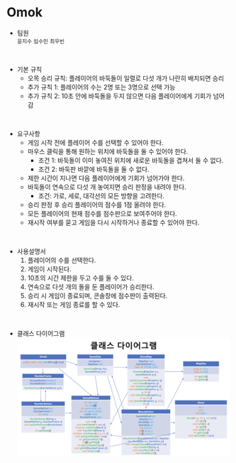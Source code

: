 # Omok
- 팀원 <br>
`윤지수` `임수민` `최우빈`
<br>

- 기본 규칙 <br>
  - 오목 승리 규칙: 플레이어의 바둑돌이 일렬로 다섯 개가 나란히 배치되면 승리
  - 추가 규칙 1: 플레이어의 수는 2명 또는 3명으로 선택 가능
  - 추가 규칙 2: 10초 안에 바둑돌을 두지 않으면 다음 플레이어에게 기회가 넘어감
<br>

- 요구사항 <br>
  - 게임 시작 전에 플레이어 수를 선택할 수 있어야 한다.
  - 마우스 클릭을 통해 원하는 위치에 바둑돌을 둘 수 있어야 한다.
    - 조건 1: 바둑돌이 이미 놓여진 위치에 새로운 바둑돌을 겹쳐서 둘 수 없다.
    - 조건 2: 바둑판 바깥에 바둑돌을 둘 수 없다.
  - 제한 시간이 지나면 다음 플레이어에게 기회가 넘어가야 한다.
  - 바둑돌이 연속으로 다섯 개 놓여지면 승리 판정을 내려야 한다.
    - 조건: 가로, 세로, 대각선의 모든 방향을 고려한다.
  - 승리 판정 후 승리 플레이어의 점수를 1점 올려야 한다.
  - 모든 플레이어의 현재 점수를 점수판으로 보여주어야 한다.
  - 재시작 여부를 묻고 게임을 다시 시작하거나 종료할 수 있어야 한다.
<br>

- 사용설명서 <br>
  1. 플레이어의 수를 선택한다.
  2. 게임이 시작된다.
  3. 10초의 시간 제한을 두고 수를 둘 수 있다.
  4. 연속으로 다섯 개의 돌을 둔 플레이어가 승리한다.
  5. 승리 시 게임이 종료되며, 콘솔창에 점수판이 출력된다.
  6. 재시작 또는 게임 종료를 할 수 있다.
<br>

- 클래스 다이어그램
![class_diagram](./class_diagram.png)
